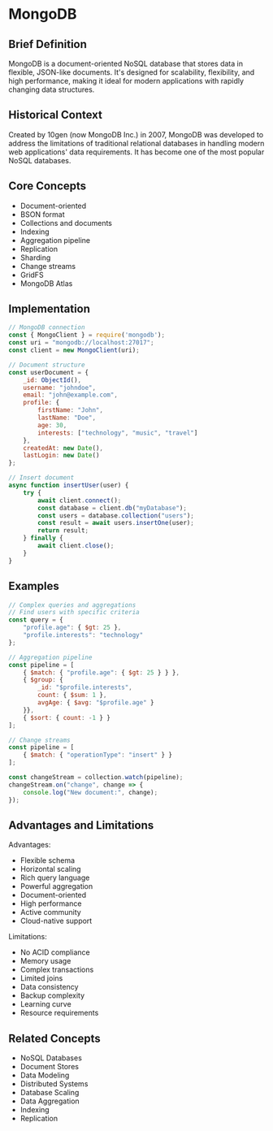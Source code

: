 # MongoDB

## Brief Definition
MongoDB is a document-oriented NoSQL database that stores data in flexible, JSON-like documents. It's designed for scalability, flexibility, and high performance, making it ideal for modern applications with rapidly changing data structures.

## Historical Context
Created by 10gen (now MongoDB Inc.) in 2007, MongoDB was developed to address the limitations of traditional relational databases in handling modern web applications' data requirements. It has become one of the most popular NoSQL databases.

## Core Concepts
- Document-oriented
- BSON format
- Collections and documents
- Indexing
- Aggregation pipeline
- Replication
- Sharding
- Change streams
- GridFS
- MongoDB Atlas

## Implementation
```javascript
// MongoDB connection
const { MongoClient } = require('mongodb');
const uri = "mongodb://localhost:27017";
const client = new MongoClient(uri);

// Document structure
const userDocument = {
    _id: ObjectId(),
    username: "johndoe",
    email: "john@example.com",
    profile: {
        firstName: "John",
        lastName: "Doe",
        age: 30,
        interests: ["technology", "music", "travel"]
    },
    createdAt: new Date(),
    lastLogin: new Date()
};

// Insert document
async function insertUser(user) {
    try {
        await client.connect();
        const database = client.db("myDatabase");
        const users = database.collection("users");
        const result = await users.insertOne(user);
        return result;
    } finally {
        await client.close();
    }
}
```

## Examples
```javascript
// Complex queries and aggregations
// Find users with specific criteria
const query = {
    "profile.age": { $gt: 25 },
    "profile.interests": "technology"
};

// Aggregation pipeline
const pipeline = [
    { $match: { "profile.age": { $gt: 25 } } },
    { $group: {
        _id: "$profile.interests",
        count: { $sum: 1 },
        avgAge: { $avg: "$profile.age" }
    }},
    { $sort: { count: -1 } }
];

// Change streams
const pipeline = [
    { $match: { "operationType": "insert" } }
];

const changeStream = collection.watch(pipeline);
changeStream.on("change", change => {
    console.log("New document:", change);
});
```

## Advantages and Limitations
Advantages:
- Flexible schema
- Horizontal scaling
- Rich query language
- Powerful aggregation
- Document-oriented
- High performance
- Active community
- Cloud-native support

Limitations:
- No ACID compliance
- Memory usage
- Complex transactions
- Limited joins
- Data consistency
- Backup complexity
- Learning curve
- Resource requirements

## Related Concepts
- NoSQL Databases
- Document Stores
- Data Modeling
- Distributed Systems
- Database Scaling
- Data Aggregation
- Indexing
- Replication 